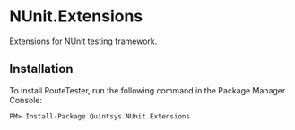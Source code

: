 NUnit.Extensions
================

Extensions for NUnit testing framework.


Installation
------------

To install RouteTester, run the following command in the Package Manager Console:

    PM> Install-Package Quintsys.NUnit.Extensions


